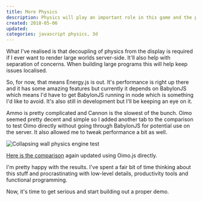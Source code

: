 ```yaml
---
title: More Physics
description: Physics will play an important role in this game and the performance of the physics engine is a crucial factor. I've spent a bit more time tweaking the comparison and trying out ideas.
created: 2018-05-06
updated:
categories: javascript physics, 3d
---
```


What I've realised is that decoupling of physics from the display is required if I ever want to render large worlds server-side. It'll also help with separation of concerns. When building large programs this will help keep issues localised.

So, for now, that means Energy.js is out. It's performance is right up there and it has some amazing features but currently it depends on BabylonJS which means I'd have to get BabylonJS running in node which is something I'd like to avoid. It's also still in development but I'll be keeping an eye on it.

Ammo is pretty complicated and Cannon is the slowest of the bunch. Oimo seemed pretty decent and simple so I added another tab to the comparison to test Oimo directly without going through BabylonJS for potential use on the server. It also allowed me to tweak performance a bit as well.

![Collapsing wall physics engine test](/assets/enginetest/engine_test2.webp)

[Here is the comparison](/assets/enginetest) again updated using Oimo.js directly.

I'm pretty happy with the results. I've spent a fair bit of time thinking about this stuff and procrastinating with low-level details, productivity tools and functional programming.

Now, it's time to get serious and start building out a proper demo.

